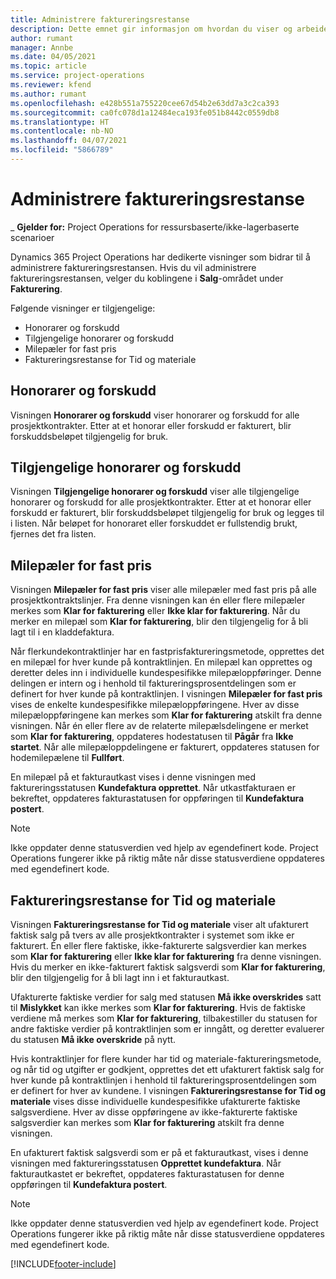 ```yaml
---
title: Administrere faktureringsrestanse
description: Dette emnet gir informasjon om hvordan du viser og arbeider med faktureringsrestansen i Project Operations.
author: rumant
manager: Annbe
ms.date: 04/05/2021
ms.topic: article
ms.service: project-operations
ms.reviewer: kfend
ms.author: rumant
ms.openlocfilehash: e428b551a755220cee67d54b2e63dd7a3c2ca393
ms.sourcegitcommit: ca0fc078d1a12484eca193fe051b8442c0559db8
ms.translationtype: HT
ms.contentlocale: nb-NO
ms.lasthandoff: 04/07/2021
ms.locfileid: "5866789"
---
```

# <a name="manage-billing-backlog"></a>Administrere faktureringsrestanse

_ **Gjelder for:** Project Operations for ressursbaserte/ikke-lagerbaserte scenarioer

Dynamics 365 Project Operations har dedikerte visninger som bidrar til å administrere faktureringsrestansen. Hvis du vil administrere faktureringsrestansen, velger du koblingene i **Salg**-området under **Fakturering**. 

Følgende visninger er tilgjengelige:

- Honorarer og forskudd
- Tilgjengelige honorarer og forskudd
- Milepæler for fast pris
- Faktureringsrestanse for Tid og materiale

## <a name="retainers-and-advances"></a>Honorarer og forskudd

Visningen **Honorarer og forskudd** viser honorarer og forskudd for alle prosjektkontrakter. Etter at et honorar eller forskudd er fakturert, blir forskuddsbeløpet tilgjengelig for bruk.

## <a name="available-retainers-and-advances"></a>Tilgjengelige honorarer og forskudd

Visningen **Tilgjengelige honorarer og forskudd** viser alle tilgjengelige honorarer og forskudd for alle prosjektkontrakter. Etter at et honorar eller forskudd er fakturert, blir forskuddsbeløpet tilgjengelig for bruk og legges til i listen. Når beløpet for honoraret eller forskuddet er fullstendig brukt, fjernes det fra listen.

## <a name="fixed-price-milestones"></a>Milepæler for fast pris

Visningen **Milepæler for fast pris** viser alle milepæler med fast pris på alle prosjektkontraktslinjer. Fra denne visningen kan én eller flere milepæler merkes som **Klar for fakturering** eller **Ikke klar for fakturering**. Når du merker en milepæl som **Klar for fakturering**, blir den tilgjengelig for å bli lagt til i en kladdefaktura.

Når flerkundekontraktlinjer har en fastprisfaktureringsmetode, opprettes det en milepæl for hver kunde på kontraktlinjen. En milepæl kan opprettes og deretter deles inn i individuelle kundespesifikke milepæloppføringer. Denne delingen er intern og i henhold til faktureringsprosentdelingen som er definert for hver kunde på kontraktlinjen. I visningen **Milepæler for fast pris** vises de enkelte kundespesifikke milepæloppføringene. Hver av disse milepæloppføringene kan merkes som **Klar for fakturering** atskilt fra denne visningen. Når én eller flere av de relaterte milepælsdelingene er merket som **Klar for fakturering**, oppdateres hodestatusen til **Pågår** fra **Ikke startet**. Når alle milepæloppdelingene er fakturert, oppdateres statusen for hodemilepælene til **Fullført**.

En milepæl på et fakturautkast vises i denne visningen med faktureringsstatusen **Kundefaktura opprettet**. Når utkastfakturaen er bekreftet, oppdateres fakturastatusen for oppføringen til **Kundefaktura postert**. 

> [!NOTE] 
> Ikke oppdater denne statusverdien ved hjelp av egendefinert kode. Project Operations fungerer ikke på riktig måte når disse statusverdiene oppdateres med egendefinert kode.

## <a name="time-and-material-billing-backlog"></a>Faktureringsrestanse for Tid og materiale

Visningen **Faktureringsrestanse for Tid og materiale** viser alt ufakturert faktisk salg på tvers av alle prosjektkontrakter i systemet som ikke er fakturert. Én eller flere faktiske, ikke-fakturerte salgsverdier kan merkes som **Klar for fakturering** eller **Ikke klar for fakturering** fra denne visningen. Hvis du merker en ikke-fakturert faktisk salgsverdi som **Klar for fakturering**, blir den tilgjengelig for å bli lagt inn i et fakturautkast.

Ufakturerte faktiske verdier for salg med statusen **Må ikke overskrides** satt til **Mislykket** kan ikke merkes som **Klar for fakturering**. Hvis de faktiske verdiene må merkes som **Klar for fakturering**, tilbakestiller du statusen for andre faktiske verdier på kontraktlinjen som er inngått, og deretter evaluerer du statusen **Må ikke overskride** på nytt.

Hvis kontraktlinjer for flere kunder har tid og materiale-faktureringsmetode, og når tid og utgifter er godkjent, opprettes det ett ufakturert faktisk salg for hver kunde på kontraktlinjen i henhold til faktureringsprosentdelingen som er definert for hver av kundene. I visningen **Faktureringsrestanse for Tid og materiale** vises disse individuelle kundespesifikke ufakturerte faktiske salgsverdiene. Hver av disse oppføringene av ikke-fakturerte faktiske salgsverdier kan merkes som **Klar for fakturering** atskilt fra denne visningen.

En ufakturert faktisk salgsverdi som er på et fakturautkast, vises i denne visningen med faktureringsstatusen **Opprettet kundefaktura**. Når fakturautkastet er bekreftet, oppdateres fakturastatusen for denne oppføringen til **Kundefaktura postert**. 

> [!NOTE] 
> Ikke oppdater denne statusverdien ved hjelp av egendefinert kode. Project Operations fungerer ikke på riktig måte når disse statusverdiene oppdateres med egendefinert kode.


[!INCLUDE[footer-include](../includes/footer-banner.md)]
